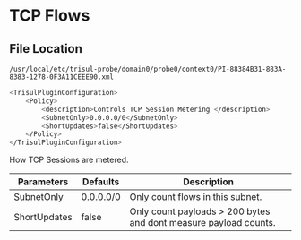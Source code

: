 # TCP Flows

## File Location
`/usr/local/etc/trisul-probe/domain0/probe0/context0/PI-88384B31-883A-8383-1278-0F3A11CEEE90.xml
`

``` bash
<TrisulPluginConfiguration>
    <Policy>
        <description>Controls TCP Session Metering </description>
        <SubnetOnly>0.0.0.0/0</SubnetOnly>
        <ShortUpdates>false</ShortUpdates>
    </Policy>
</TrisulPluginConfiguration>

```

How TCP Sessions are metered.

| Parameters   | Defaults  | Description                                                       |
| ------------ | --------- | ----------------------------------------------------------------- |
| SubnetOnly   | 0.0.0.0/0 | Only count flows in this subnet.                                  |
| ShortUpdates | false     | Only count payloads \> 200 bytes and dont measure payload counts. |